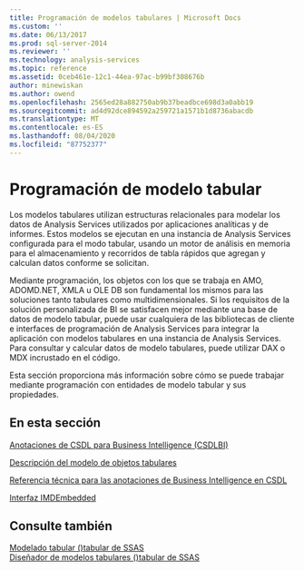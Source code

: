 ```yaml
---
title: Programación de modelos tabulares | Microsoft Docs
ms.custom: ''
ms.date: 06/13/2017
ms.prod: sql-server-2014
ms.reviewer: ''
ms.technology: analysis-services
ms.topic: reference
ms.assetid: 0ceb461e-12c1-44ea-97ac-b99bf308676b
author: minewiskan
ms.author: owend
ms.openlocfilehash: 2565ed28a882750ab9b37beadbce698d3a0abb19
ms.sourcegitcommit: ad4d92dce894592a259721a1571b1d8736abacdb
ms.translationtype: MT
ms.contentlocale: es-ES
ms.lasthandoff: 08/04/2020
ms.locfileid: "87752377"
---
```

# <a name="tabular-model-programming"></a>Programación de modelo tabular
  Los modelos tabulares utilizan estructuras relacionales para modelar los datos de Analysis Services utilizados por aplicaciones analíticas y de informes. Estos modelos se ejecutan en una instancia de Analysis Services configurada para el modo tabular, usando un motor de análisis en memoria para el almacenamiento y recorridos de tabla rápidos que agregan y calculan datos conforme se solicitan.  
  
 Mediante programación, los objetos con los que se trabaja en AMO, ADOMD.NET, XMLA u OLE DB son fundamental los mismos para las soluciones tanto tabulares como multidimensionales. Si los requisitos de la solución personalizada de BI se satisfacen mejor mediante una base de datos de modelo tabular, puede usar cualquiera de las bibliotecas de cliente e interfaces de programación de Analysis Services para integrar la aplicación con modelos tabulares en una instancia de Analysis Services. Para consultar y calcular datos de modelo tabulares, puede utilizar DAX o MDX incrustado en el código.  
  
 Esta sección proporciona más información sobre cómo se puede trabajar mediante programación con entidades de modelo tabular y sus propiedades.  
  
## <a name="in-this-section"></a>En esta sección  
 [Anotaciones de CSDL para Business Intelligence &#40;CSDLBI&#41;](/analysis-services/csdlbi/csdl-annotations-for-business-intelligence-csdlbi)  
  
 [Descripción del modelo de objetos tabulares](representation/understanding-tabular-object-model-at-levels-1050-through-1103.md)  
  
 [Referencia técnica para las anotaciones de Business Intelligence en CSDL](/analysis-services/csdlbi/technical-reference-for-bi-annotations-to-csdl)  
  
 [Interfaz IMDEmbedded](imdembeddeddata-interface.md)  
  
## <a name="see-also"></a>Consulte también  
 [Modelado tabular &#40;&#41;tabular de SSAS](../tabular-models/tabular-models-ssas.md)   
 [Diseñador de modelos tabulares &#40;&#41;tabular de SSAS](../tabular-model-designer-ssas-tabular.md)  
  
  
